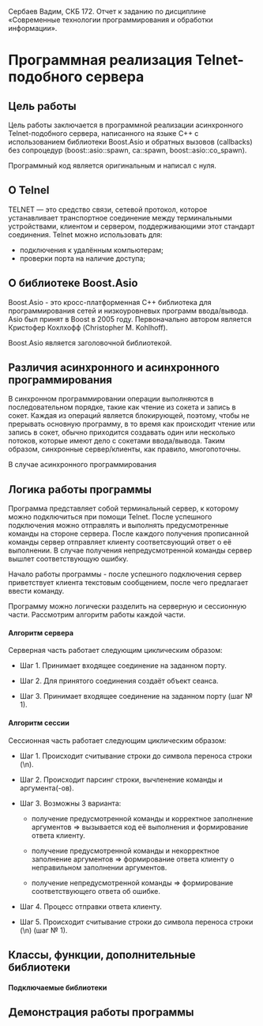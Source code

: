 Сербаев Вадим, СКБ 172. Отчет к заданию по дисциплине «Современные технологии программирования и обработки информации».

# Программная реализация Telnet-подобного сервера

## Цель работы

Цель работы заключается в программной реализации асинхронного Telnet-подобного сервера, написанного на языке C++ с использованием библиотеки Boost.Asio и обратных вызовов (callbacks) без сопроцедур (boost::asio::spawn, ca::spawn, boost::asio::co_spawn).

Программный код является оригинальным и написал с нуля.

## О Telnel

TELNET — это средство связи, сетевой протокол, которое устанавливает транспортное соединение между терминальными устройствами, клиентом и сервером, поддерживающими этот стандарт соединения.
Telnet можно использовать для:
- подключения к удалённым компьютерам;
- проверки порта на наличие доступа;

## О библиотеке Boost.Asio

Boost.Asio - это кросс-платформенная С++ библиотека для программирования сетей и низкоуровневых программ ввода/вывода. Asio был принят в Boost в 2005 году. Первоначально автором является Кристофер Кохлхофф (Christopher M. Kohlhoff).

Boost.Asio является заголовочной библиотекой.

## Различия асинхронного и асинхронного программирования

В синхронном программировании операции выполняются в последовательном порядке, такие как чтение из сокета и запись в сокет. Каждая из операций является блокирующей, поэтому, чтобы не прерывать основную программу, в то время как происходит чтение или запись в сокет, обычно приходится создавать один или несколько потоков, которые имеют дело с сокетами ввода/вывода. Таким образом, синхронные сервер/клиенты, как правило, многопоточны.

В случае асинхронного программирования

## Логика работы программы

Программа представляет собой терминальный сервер, к которому можно подключиться при помощи Telnet. После успешного подключения можно отправлять и выполнять предусмотренные команды на стороне сервера. После каждого получения прописанной команды сервер отправляет клиенту соответсвующий ответ о её выполнении. В случае получения непредусмотренной команды сервер вышлет соответствующую ошибку.

Начало работы программы - после успешного подключения сервер приветствует клиента текстовым сообщением, после чего предлагает ввести команду.

Программу можно логически разделить на серверную и сессионную части. Рассмотрим алгоритм работы каждой части.

#### Алгоритм сервера

Серверная часть работает следующим циклическим образом:

- Шаг 1. Принимает входящее соединение на заданном порту.

- Шаг 2. Для принятого соединения создаёт объект сеанса.

- Шаг 3. Принимает входящее соединение на заданном порту (шаг № 1).

#### Алгоритм сессии

Сессионная часть работает следующим циклическим образом:

- Шаг 1. Происходит считывание строки до символа переноса строки (\n).

- Шаг 2. Происходит парсинг строки, вычленение команды и аргумента(-ов).

- Шаг 3. Возможны 3 варианта: 

    - получение предусмотренной команды и корректное заполнение аргументов => вызывается код её выполнения и формирование ответа клиенту. 
        
     - получение предусмотренной команды и некорректное заполнение аргументов => формирование ответа клиенту о неправильном заполнении аргументов.
        
     - получение непредусмотренной команды => формирование соответствующего ответа об ошибке.

- Шаг 4. Процесс отправки ответа клиенту.

- Шаг 5. Происходит считывание строки до символа переноса строки (\n) (шаг № 1).

## Классы, функции, дополнительные библиотеки

#### Подключаемые библиотеки




## Демонстрация работы программы

